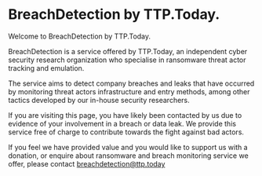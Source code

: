 # BreachDetection by TTP.Today.

Welcome to BreachDetection by TTP.Today.


BreachDetection is a service offered by TTP.Today, an independent cyber security research organization who specialise in ransomware threat actor tracking and emulation. 


The service aims to detect company breaches and leaks that have occurred by monitoring threat actors infrastructure and entry methods, among other tactics developed by our in-house security researchers.



If you are visiting this page, you have likely been contacted by us due to evidence of your involvement in a breach or data leak. We provide this service free of charge to contribute towards the fight against bad actors.


If you feel we have provided value and you would like to support us with a donation, or enquire about ransomware and breach monitoring service we offer, please contact breachdetection@ttp.today
